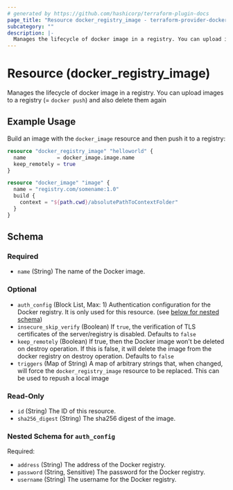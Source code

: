 ```yaml
---
# generated by https://github.com/hashicorp/terraform-plugin-docs
page_title: "Resource docker_registry_image - terraform-provider-docker"
subcategory: ""
description: |-
  Manages the lifecycle of docker image in a registry. You can upload images to a registry (= docker push) and also delete them again
---
```

<!-- Bug: Type and Name are switched -->
# Resource (docker_registry_image)

Manages the lifecycle of docker image in a registry. You can upload images to a registry (= `docker push`) and also delete them again

## Example Usage

Build an image with the `docker_image` resource and then push it to a registry:

```terraform
resource "docker_registry_image" "helloworld" {
  name          = docker_image.image.name
  keep_remotely = true
}

resource "docker_image" "image" {
  name = "registry.com/somename:1.0"
  build {
    context = "${path.cwd}/absolutePathToContextFolder"
  }
}
```

<!-- schema generated by tfplugindocs -->
## Schema

### Required

- `name` (String) The name of the Docker image.

### Optional

- `auth_config` (Block List, Max: 1) Authentication configuration for the Docker registry. It is only used for this resource. (see [below for nested schema](#nestedblock--auth_config))
- `insecure_skip_verify` (Boolean) If `true`, the verification of TLS certificates of the server/registry is disabled. Defaults to `false`
- `keep_remotely` (Boolean) If true, then the Docker image won't be deleted on destroy operation. If this is false, it will delete the image from the docker registry on destroy operation. Defaults to `false`
- `triggers` (Map of String) A map of arbitrary strings that, when changed, will force the `docker_registry_image` resource to be replaced. This can be used to repush a local image

### Read-Only

- `id` (String) The ID of this resource.
- `sha256_digest` (String) The sha256 digest of the image.

<a id="nestedblock--auth_config"></a>
### Nested Schema for `auth_config`

Required:

- `address` (String) The address of the Docker registry.
- `password` (String, Sensitive) The password for the Docker registry.
- `username` (String) The username for the Docker registry.